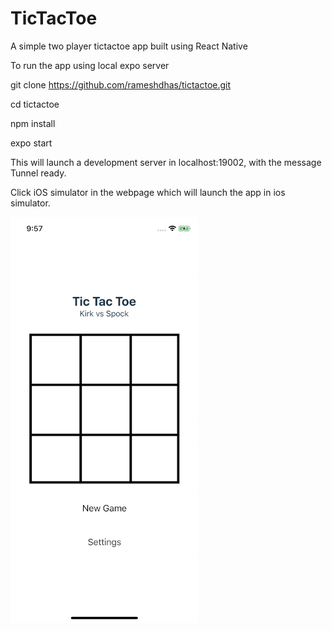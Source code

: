 # TicTacToe

A simple two player tictactoe app built using React Native

To run the app using local expo server

git clone https://github.com/rameshdhas/tictactoe.git

cd tictactoe

npm install

expo start

This will launch a development server in localhost:19002, with the message Tunnel ready. 

Click iOS simulator in the webpage which will launch the app in ios simulator.



![App Preview](app_preview.gif)
